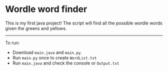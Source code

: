 # Wordle word finder

This is my first java project! The script will find all the possible wordle words given the greens and yellows.

<hr>

To run:
- Download `main.java` and `main.py`.
- Run `main.py` once to create `WordList.txt`
- Run `main.java` and check the console or `Output.txt`
